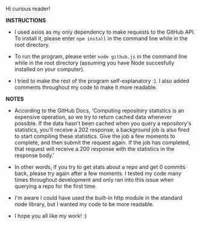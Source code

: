 Hi curious reader!

**INSTRUCTIONS**

- I used axios as my only dependency to make requests to the GitHub API. To install it, please enter ```npm install``` in the command line while in the root directory.

- To run the program, please enter ```node github.js``` in the command line while in the root directory (assuming you have Node succesfully installed on your computer).

- I tried to make the rest of the program self-explanatory :). I also added comments throughout my code to make it more readable.

**NOTES**

- According to the GitHub Docs, 'Computing repository statistics is an expensive operation, so we try to return cached data whenever possible. If the data hasn't been cached when you query a repository's statistics, you'll receive a 202 response; a background job is also fired to start compiling these statistics. Give the job a few moments to complete, and then submit the request again. If the job has completed, that request will receive a 200 response with the statistics in the response body.'

- In other words, if you try to get stats about a repo and get 0 commits back, please try again after a few moments. I tested my code many times throughout development and only ran into this issue when querying a repo for the first time.

- I'm aware I could have used the built-in http module in the standard node library, but I wanted my code to be more readable.

- I hope you all like my work! :)
